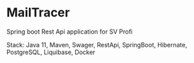 # MailTracer
Spring boot Rest Api application for SV Profi

Stack: Java 11, Maven, Swager, RestApi, SpringBoot, Hibernate, PostgreSQL, Liquibase, Docker
